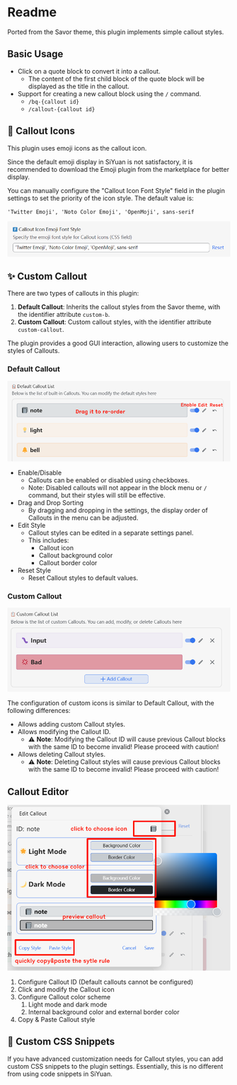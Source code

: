# Readme

Ported from the Savor theme, this plugin implements simple callout styles.

## Basic Usage

- Click on a quote block to convert it into a callout.
  - The content of the first child block of the quote block will be displayed as the title in the callout.
- Support for creating a new callout block using the `/` command.
  - `/bq-{callout id}`
  - `/callout-{callout id}`

## 🎨 Callout Icons

This plugin uses emoji icons as the callout icon.

Since the default emoji display in SiYuan is not satisfactory, it is recommended to download the Emoji plugin from the marketplace for better display.

You can manually configure the "Callout Icon Font Style" field in the plugin settings to set the priority of the icon style. The default value is:

```
'Twitter Emoji', 'Noto Color Emoji', 'OpenMoji', sans-serif
```

![](asset/emoji-font.png)

## ✨ Custom Callout

There are two types of callouts in this plugin:

1. **Default Callout**: Inherits the callout styles from the Savor theme, with the identifier attribute `custom-b`.
2. **Custom Callout**: Custom callout styles, with the identifier attribute `custom-callout`.

The plugin provides a good GUI interaction, allowing users to customize the styles of Callouts.

### Default Callout

![](asset/default-callout.png)

- Enable/Disable
  - Callouts can be enabled or disabled using checkboxes.
  - Note: Disabled callouts will not appear in the block menu or `/` command, but their styles will still be effective.
- Drag and Drop Sorting
  - By dragging and dropping in the settings, the display order of Callouts in the menu can be adjusted.
- Edit Style
  - Callout styles can be edited in a separate settings panel.
  - This includes:
    - Callout icon
    - Callout background color
    - Callout border color
- Reset Style
  - Reset Callout styles to default values.

### Custom Callout

![](asset/custom-callout.png)

The configuration of custom icons is similar to Default Callout, with the following differences:

- Allows adding custom Callout styles.
- Allows modifying the Callout ID.
  - ⚠️ **Note**: Modifying the Callout ID will cause previous Callout blocks with the same ID to become invalid! Please proceed with caution!
- Allows deleting Callout styles.
  - ⚠️ **Note**: Deleting Callout styles will cause previous Callout blocks with the same ID to become invalid! Please proceed with caution!

## Callout Editor

![](asset/editor.png)

1. Configure Callout ID (Default callouts cannot be configured)
2. Click and modify the Callout icon
3. Configure Callout color scheme
   1. Light mode and dark mode
   2. Internal background color and external border color
4. Copy & Paste Callout style


## 🎨 Custom CSS Snippets

If you have advanced customization needs for Callout styles, you can add custom CSS snippets to the plugin settings.
Essentially, this is no different from using code snippets in SiYuan.